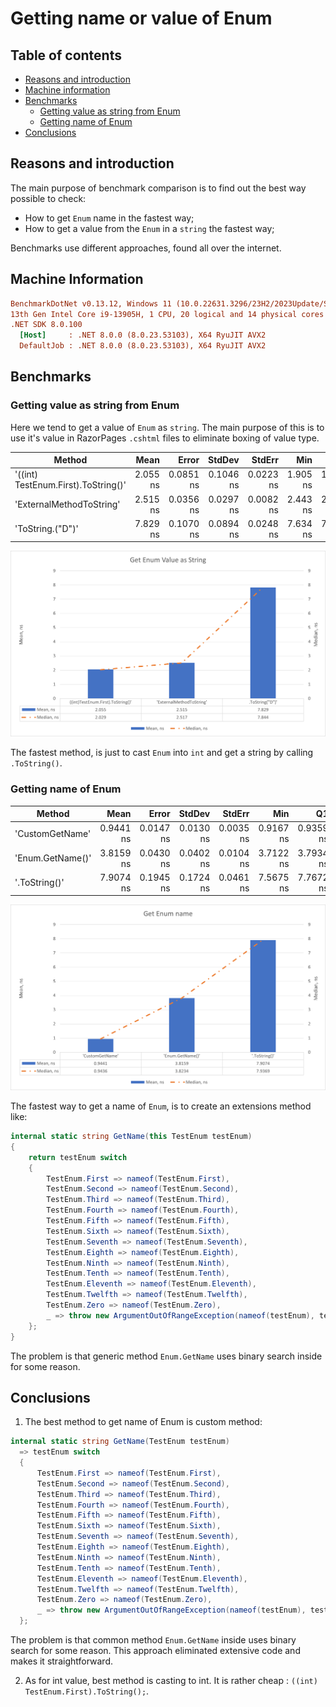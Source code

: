 ﻿# Getting name or value of Enum

## Table of contents

- [Reasons and introduction](#reasons-and-introduction)
- [Machine information](#machine-information)
- [Benchmarks](#benchmarks)
  - [Getting value as string from Enum](#getting-value-from-enum)
  - [Getting name of Enum](#getting-name-of-enum)
- [Conclusions](#conclusions)

<a name="reasons-and-introduction"></a>
## Reasons and introduction

The main purpose of benchmark comparison is to find out the best way possible to check:
- How to get `Enum` name in the fastest way;
- How to get a value from the `Enum` in a `string` the fastest way;

Benchmarks use different approaches, found all over the internet.

<a name="machine-info"></a>
## Machine Information
``` ini
BenchmarkDotNet v0.13.12, Windows 11 (10.0.22631.3296/23H2/2023Update/SunValley3)
13th Gen Intel Core i9-13905H, 1 CPU, 20 logical and 14 physical cores
.NET SDK 8.0.100
  [Host]     : .NET 8.0.0 (8.0.23.53103), X64 RyuJIT AVX2
  DefaultJob : .NET 8.0.0 (8.0.23.53103), X64 RyuJIT AVX2
```

<a name="benchmarks"></a>
## Benchmarks

<a name="getting-value-from-enum"></a>
### Getting value as string from Enum

Here we tend to get a value of `Enum` as `string`. 
The main purpose of this is to use it's value in RazorPages `.cshtml` files to eliminate boxing of value type.

| Method                              |     Mean |     Error |    StdDev |    StdErr |      Min |       Q1 |   Median |       Q3 |      Max |          Op/s |   Gen0 | Allocated |
|-------------------------------------|---------:|----------:|----------:|----------:|---------:|---------:|---------:|---------:|---------:|--------------:|-------:|----------:|
| '((int) TestEnum.First).ToString()' | 2.055 ns | 0.0851 ns | 0.1046 ns | 0.0223 ns | 1.905 ns | 1.976 ns | 2.029 ns | 2.168 ns | 2.210 ns | 486,724,516.9 |      - |         - |
| 'ExternalMethodToString'            | 2.515 ns | 0.0356 ns | 0.0297 ns | 0.0082 ns | 2.443 ns | 2.503 ns | 2.517 ns | 2.523 ns | 2.563 ns | 397,653,335.7 |      - |         - |
| 'ToString.("D")'                    | 7.829 ns | 0.1070 ns | 0.0894 ns | 0.0248 ns | 7.634 ns | 7.799 ns | 7.844 ns | 7.886 ns | 7.963 ns | 127,735,703.1 | 0.0019 |      24 B |

![Plot](../../../assets/benchmark.enum/enum-value.png)

The fastest method, is just to cast `Enum` into `int` and get a string by calling `.ToString()`.

<a name="getting-name-of-enum"></a>
### Getting name of Enum

| Method           |      Mean |     Error |    StdDev |    StdErr |       Min |        Q1 |    Median |        Q3 |       Max |            Op/s |   Gen0 | Allocated |
|------------------|----------:|----------:|----------:|----------:|----------:|----------:|----------:|----------:|----------:|----------------:|-------:|----------:|
| 'CustomGetName'  | 0.9441 ns | 0.0147 ns | 0.0130 ns | 0.0035 ns | 0.9167 ns | 0.9359 ns | 0.9436 ns | 0.9521 ns | 0.9675 ns | 1,059,194,095.7 |      - |         - |
| 'Enum.GetName()' | 3.8159 ns | 0.0430 ns | 0.0402 ns | 0.0104 ns | 3.7122 ns | 3.7934 ns | 3.8234 ns | 3.8471 ns | 3.8652 ns |   262,062,177.2 |      - |         - |
| '.ToString()'    | 7.9074 ns | 0.1945 ns | 0.1724 ns | 0.0461 ns | 7.5675 ns | 7.7672 ns | 7.9369 ns | 8.0154 ns | 8.2302 ns |   126,464,033.8 | 0.0019 |      24 B |

![Plot](../../../assets/benchmark.enum/enum-name.png)

The fastest way to get a name of `Enum`, is to create an extensions method like:

```csharp
internal static string GetName(this TestEnum testEnum)
{
    return testEnum switch
    {
        TestEnum.First => nameof(TestEnum.First),
        TestEnum.Second => nameof(TestEnum.Second),
        TestEnum.Third => nameof(TestEnum.Third),
        TestEnum.Fourth => nameof(TestEnum.Fourth),
        TestEnum.Fifth => nameof(TestEnum.Fifth),
        TestEnum.Sixth => nameof(TestEnum.Sixth),
        TestEnum.Seventh => nameof(TestEnum.Seventh),
        TestEnum.Eighth => nameof(TestEnum.Eighth),
        TestEnum.Ninth => nameof(TestEnum.Ninth),
        TestEnum.Tenth => nameof(TestEnum.Tenth),
        TestEnum.Eleventh => nameof(TestEnum.Eleventh),
        TestEnum.Twelfth => nameof(TestEnum.Twelfth),
        TestEnum.Zero => nameof(TestEnum.Zero),
        _ => throw new ArgumentOutOfRangeException(nameof(testEnum), testEnum, default)
    };
}
```

The problem is that generic method `Enum.GetName` uses binary search inside for some reason.

<a name="conclusions"></a>

## Conclusions

1. The best method to get name of Enum is custom method:

```csharp
internal static string GetName(TestEnum testEnum) 
  => testEnum switch
  {
      TestEnum.First => nameof(TestEnum.First),
      TestEnum.Second => nameof(TestEnum.Second),
      TestEnum.Third => nameof(TestEnum.Third),
      TestEnum.Fourth => nameof(TestEnum.Fourth),
      TestEnum.Fifth => nameof(TestEnum.Fifth),
      TestEnum.Sixth => nameof(TestEnum.Sixth),
      TestEnum.Seventh => nameof(TestEnum.Seventh),
      TestEnum.Eighth => nameof(TestEnum.Eighth),
      TestEnum.Ninth => nameof(TestEnum.Ninth),
      TestEnum.Tenth => nameof(TestEnum.Tenth),
      TestEnum.Eleventh => nameof(TestEnum.Eleventh),
      TestEnum.Twelfth => nameof(TestEnum.Twelfth),
      TestEnum.Zero => nameof(TestEnum.Zero),
      _ => throw new ArgumentOutOfRangeException(nameof(testEnum), testEnum, message: default)
  };
```

The problem is that common method `Enum.GetName` inside uses binary search for some reason. This approach eliminated
extensive code and makes it straightforward.

2. As for int value, best method is casting to int. It is rather cheap : `((int) TestEnum.First).ToString();`.